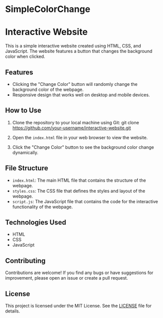 # SimpleColorChange

# Interactive Website

This is a simple interactive website created using HTML, CSS, and JavaScript. The website features a button that changes the background color when clicked.

## Features

- Clicking the "Change Color" button will randomly change the background color of the webpage.
- Responsive design that works well on desktop and mobile devices.

## How to Use

1. Clone the repository to your local machine using Git:
git clone https://github.com/your-username/interactive-website.git


2. Open the `index.html` file in your web browser to view the website.

3. Click the "Change Color" button to see the background color change dynamically.

## File Structure

- `index.html`: The main HTML file that contains the structure of the webpage.
- `styles.css`: The CSS file that defines the styles and layout of the webpage.
- `script.js`: The JavaScript file that contains the code for the interactive functionality of the webpage.

## Technologies Used

- HTML
- CSS
- JavaScript

## Contributing

Contributions are welcome! If you find any bugs or have suggestions for improvement, please open an issue or create a pull request.

## License

This project is licensed under the MIT License. See the [LICENSE](LICENSE) file for details.

